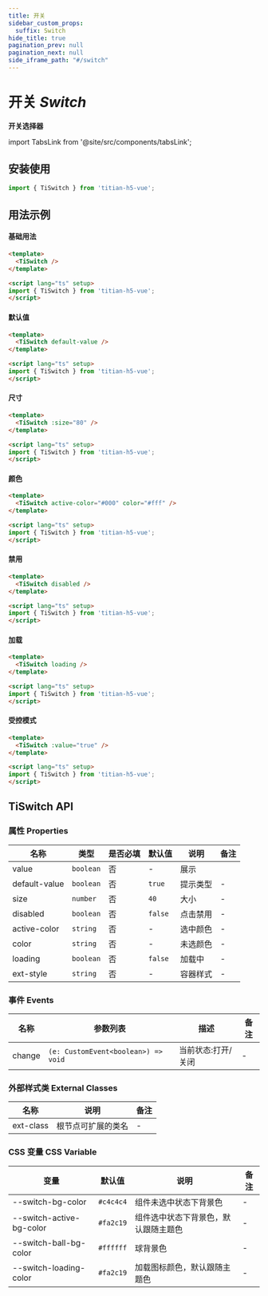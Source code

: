 ```yaml
---
title: 开关
sidebar_custom_props:
  suffix: Switch
hide_title: true
pagination_prev: null
pagination_next: null
side_iframe_path: "#/switch"
---
```


# 开关 _Switch_
**开关选择器**

import TabsLink from '@site/src/components/tabsLink';

<TabsLink id="tiswitch-api" />

## 安装使用
```typescript showLineNumbers
import { TiSwitch } from 'titian-h5-vue';
```

## 用法示例

#### 基础用法
```html showLineNumbers
<template>
  <TiSwitch />
</template>

<script lang="ts" setup>
import { TiSwitch } from 'titian-h5-vue';
</script>
```
#### 默认值
```html showLineNumbers
<template>
  <TiSwitch default-value />
</template>

<script lang="ts" setup>
import { TiSwitch } from 'titian-h5-vue';
</script>
```
#### 尺寸
```html showLineNumbers
<template>
  <TiSwitch :size="80" />
</template>

<script lang="ts" setup>
import { TiSwitch } from 'titian-h5-vue';
</script>
```
#### 颜色
```html showLineNumbers
<template>
  <TiSwitch active-color="#000" color="#fff" />
</template>

<script lang="ts" setup>
import { TiSwitch } from 'titian-h5-vue';
</script>
```
#### 禁用
```html showLineNumbers
<template>
  <TiSwitch disabled />
</template>

<script lang="ts" setup>
import { TiSwitch } from 'titian-h5-vue';
</script>
```
#### 加载
```html showLineNumbers
<template>
  <TiSwitch loading />
</template>

<script lang="ts" setup>
import { TiSwitch } from 'titian-h5-vue';
</script>
```
#### 受控模式
```html showLineNumbers
<template>
  <TiSwitch :value="true" />
</template>

<script lang="ts" setup>
import { TiSwitch } from 'titian-h5-vue';
</script>
```
## TiSwitch API
### 属性 **Properties**

| 名称         | 类型      | 是否必填 | 默认值 | 说明     | 备注 |
| ------------ | --------- | -------- | ------ | -------- | ---- |
| value        | `boolean` | 否       | -      | 展示     |      |
| default-value | `boolean` | 否       | `true`   | 提示类型 | -    |
| size         | `number`  | 否       | `40`     | 大小     | -    |
| disabled     | `boolean` | 否       | `false`  | 点击禁用 | -    |
| active-color  | `string`  | 否       | -     | 选中颜色 | -    |
| color        | `string`  | 否       | -     | 未选颜色 | -    |
| loading      | `boolean` | 否       | `false`  | 加载中   | -    |
| ext-style     | `string`  | 否       | -     | 容器样式 | -    |

### 事件 **Events**

| 名称     | 参数列表 | 描述             | 备注 |
| -------- | -------- | ---------------- | ---- |
| change | `(e: CustomEvent<boolean>) => void`   | 当前状态:打开/关闭 | -    |

### 外部样式类 **External Classes**

| 名称     | 说明               | 备注 |
| -------- | ------------------ | ---- |
| ext-class | 根节点可扩展的类名 | -    |

### CSS 变量 **CSS Variable**
| 变量 | 默认值 | 说明 | 备注 |
| ---- | ------ | ---- | ---- |
| --switch-bg-color        | `#c4c4c4` |  组件未选中状态下背景色 | -    |
| --switch-active-bg-color | `#fa2c19` | 组件选中状态下背景色，默认跟随主题色   | -    |
| --switch-ball-bg-color   | `#ffffff` | 球背景色               | -    |
| --switch-loading-color   | `#fa2c19` | 加载图标颜色，默认跟随主题色              | -    |